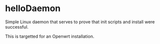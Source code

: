 # helloDaemon
Simple Linux daemon that serves to prove that init scripts and install were successful.

This is targetted for an Openwrt installation.
